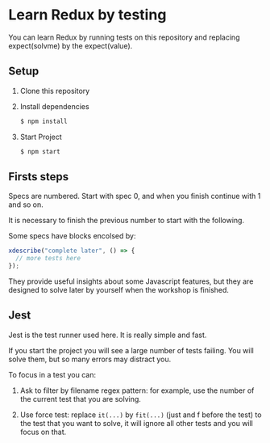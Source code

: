 Learn Redux by testing
======================

You can learn Redux by running tests on this repository
and replacing expect(solvme) by the expect(value).

Setup
-----

1. Clone this repository

2. Install dependencies
   ```bash
   $ npm install
   ```

3. Start Project
   ```bash
   $ npm start
   ```

Firsts steps
-------------

Specs are numbered. Start with spec 0, and 
when you finish continue with 1 and so on.

It is necessary to finish the previous number to
start with the following.

Some specs have blocks encolsed by:

```javascript
xdescribe("complete later", () => {
  // more tests here
});
```

They provide useful insights about some Javascript features,
but they are designed to solve later by yourself when the 
workshop is finished.


Jest
----

Jest is the test runner used here. 
It is really simple and fast.

If you start the project you will see a large number of
tests failing. You will solve them, but so many errors
may distract you. 

To focus in a test you can:

1. Ask to filter by filename regex pattern: 
   for example, use the number of the current test that you are solving.

2. Use force test: replace `it(...)` by `fit(...)` 
  (just and f before the test) to the test that you want to solve,
  it will ignore all other tests and you will focus on that.

